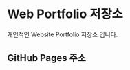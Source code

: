 # Web Portfolio 저장소
개인적인 Website Portfolio 저장소 입니다.

## GitHub Pages 주소
~~~https://ggomasungu.github.io/web-page/
